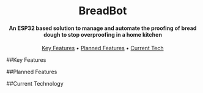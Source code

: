 <h1 align="center">
  <br>
  BreadBot
  <br>
</h1>

<h4 align="center"> An ESP32 based solution to manage and automate the proofing of bread dough to stop overproofing in a home kitchen</h4>

<p align="center">
  <a href="#key-features">Key Features</a> •
  <a href="#planned-features">Planned Features</a> •
  <a href="#current-technology">Current Tech</a> 
</p>

##Key Features

##Planned Features

##Current Technology
